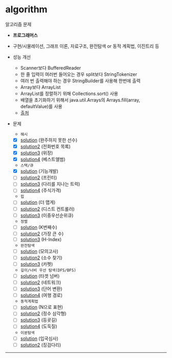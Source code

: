 # algorithm

알고리즘 문제

- **프로그래머스**
- 구현/시물레이션, 그래프 이론, 자료구조, 완전탐색 or 동적 계획법, 이진트리 등
- 성능 개선
  - Scanner보다 BufferedReader
  - 한 줄 입력이 여러번 들어오는 경우 split보다 StringTokenizer
  - 여러 번 출력해야 하는 경우 StringBuilder를 사용해 한번에 출력
  - Array보다 ArrayList
  - ArrayList를 정렬하기 위해 Collections.sort() 사용
  - 배열을 초기화하기 위해서 java.util.Arrays의 Arrays.fill(array, defaultValue)를 사용
  - [출처](https://mangkyu.tistory.com/181)

- 문제
  - `해시`
  - [x] [solution](https://programmers.co.kr/learn/courses/30/lessons/42576) (완주하지 못한 선수)
  - [x] [solution2](https://programmers.co.kr/learn/courses/30/lessons/42577) (전화번호 목록)
  - [x] [solution3](https://programmers.co.kr/learn/courses/30/lessons/42578) (위장)
  - [x] [solution4](https://programmers.co.kr/learn/courses/30/lessons/42579) (베스트앨범)

  - `스택/큐`
  - [x] [solution](https://programmers.co.kr/learn/courses/30/lessons/42586) (기능개발)
  - [ ] [solution2](https://programmers.co.kr/learn/courses/30/lessons/42587) (프린터)
  - [ ] [solution3](https://programmers.co.kr/learn/courses/30/lessons/42583) (다리를 지나는 트럭)
  - [ ] [solution4](https://programmers.co.kr/learn/courses/30/lessons/42584) (주식가격)

  - `힙`
  - [ ] [solution](https://programmers.co.kr/learn/courses/30/lessons/42626) (더 맵게)
  - [ ] [solution2](https://programmers.co.kr/learn/courses/30/lessons/42627) (디스트 컨트롤러)
  - [ ] [solution3](https://programmers.co.kr/learn/courses/30/lessons/42628) (이중우선순위큐)
  
  - `정렬`
  - [ ] [solution](https://programmers.co.kr/learn/courses/30/lessons/42748) (K번째수)
  - [ ] [solution2](https://programmers.co.kr/learn/courses/30/lessons/42746) (가장 큰 수)
  - [ ] [solution3](https://programmers.co.kr/learn/courses/30/lessons/42747) (H-Index)

  - `완전탐색`
  - [ ] [solution](https://programmers.co.kr/learn/courses/30/lessons/42840) (모의고사)
  - [ ] [solution2](https://programmers.co.kr/learn/courses/30/lessons/42839) (소수 찾기)
  - [ ] [solution3](https://programmers.co.kr/learn/courses/30/lessons/42842) (카펫)

  - `깊이/너비 우선 탐색(DFS/BFS)`
  - [ ] [solution](https://programmers.co.kr/learn/courses/30/lessons/43165) (타겟 넘버)
  - [ ] [solution2](https://programmers.co.kr/learn/courses/30/lessons/43162) (네트워크)
  - [ ] [solution3](https://programmers.co.kr/learn/courses/30/lessons/43163) (단어 변환)
  - [ ] [solution4](https://programmers.co.kr/learn/courses/30/lessons/43164) (여행 경로)

  - `동적계획법`
  - [ ] [solution](https://programmers.co.kr/learn/courses/30/lessons/42895) (N으로 표현)
  - [ ] [solution2](https://programmers.co.kr/learn/courses/30/lessons/43105) (정수 삼각형)
  - [ ] [solution3](https://programmers.co.kr/learn/courses/30/lessons/42898) (등굣길)
  - [ ] [solution4](https://programmers.co.kr/learn/courses/30/lessons/42897) (도둑질)

  - `이분탐색`
  - [ ] [solution](https://programmers.co.kr/learn/courses/30/lessons/43238) (입국심사)
  - [ ] [solution2](https://programmers.co.kr/learn/courses/30/lessons/43236) (징검다리)
---
